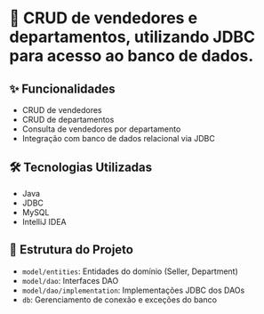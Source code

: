 # 🚀 CRUD de vendedores e departamentos, utilizando JDBC para acesso ao banco de dados.

## ✨ Funcionalidades

- CRUD de vendedores
- CRUD de departamentos
- Consulta de vendedores por departamento
- Integração com banco de dados relacional via JDBC

## 🛠️ Tecnologias Utilizadas

- Java
- JDBC
- MySQL
- IntelliJ IDEA

## 📁 Estrutura do Projeto

- `model/entities`: Entidades do domínio (Seller, Department)
- `model/dao`: Interfaces DAO
- `model/dao/implementation`: Implementações JDBC dos DAOs
- `db`: Gerenciamento de conexão e exceções do banco
